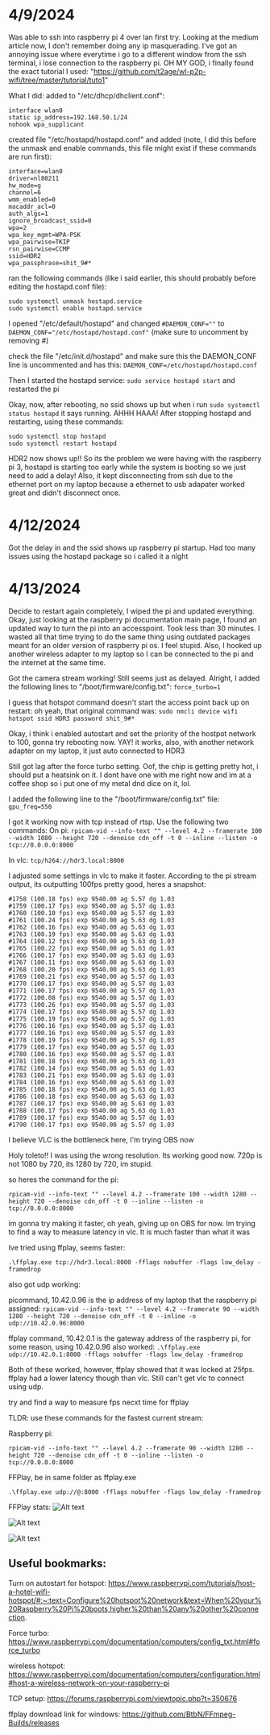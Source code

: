 # 4/9/2024
Was able to ssh into raspberry pi 4 over lan first try. Looking at the medium article now, I don't remember doing any ip masquerading. I've got an annoying issue where everytime i go to a different window from the ssh terminal, i lose connection to the raspberry pi. OH MY GOD, i finally found the exact tutorial I used: "https://github.com/t2age/wl-p2p-wifi/tree/master/tutorial/tuto1"

What I did:
added to "/etc/dhcp/dhclient.conf":
```
interface wlan0  
static ip_address=192.168.50.1/24  
nohook wpa_supplicant  
```

created file "/etc/hostapd/hostapd.conf" and added (note, I did this before the unmask and enable commands, this file might exist if these commands are run first):
```
interface=wlan0
driver=nl80211
hw_mode=g
channel=6
wmm_enabled=0
macaddr_acl=0
auth_algs=1
ignore_broadcast_ssid=0
wpa=2
wpa_key_mgmt=WPA-PSK
wpa_pairwise=TKIP
rsn_pairwise=CCMP
ssid=HDR2
wpa_passphrase=shit_9#*
```

ran the following commands (like i said earlier, this should probably before editing the hostapd.conf file): 
```
sudo systemctl unmask hostapd.service
sudo systemctl enable hostapd.service
```

I opened "/etc/default/hostapd" and changed ```#DAEMON_CONF=""``` to ```DAEMON_CONF="/etc/hostapd/hostapd.conf"``` (make sure to uncomment by removing #)

check the file "/etc/init.d/hostapd" and make sure this the DAEMON_CONF line is uncommented and has this: ```DAEMON_CONF=/etc/hostapd/hostapd.conf```

Then I started the hostapd service: ```sudo service hostapd start``` and restarted the pi


Okay, now, after rebooting, no ssid shows up but when i run ```sudo systemctl status hostapd``` it says running. AHHH HAAA! After stopping hostapd and restarting, using these commands:
```
sudo systemctl stop hostapd
sudo systemctl restart hostapd
```
HDR2 now shows up!! So its the problem we were having with the raspberry pi 3, hostapd is starting too early while the system is booting so we just need to add a delay! 
Also, it kept disconnecting from ssh due to the ethernet port on my laptop because a ethernet to usb adapater worked great and didn't disconnect once.

# 4/12/2024
Got the delay in and the ssid shows up raspberry pi startup. Had too many issues using the hostapd package so i called it a night

# 4/13/2024
Decide to restart again completely, I wiped the pi and updated everything. Okay, just looking at the raspberry pi documentation main page, I found an updated way to turn the pi into an accesspoint. Took less than 30 minutes. I wasted all that time trying to do the same thing using outdated packages meant for an older version of raspberry pi os. I feel stupid. Also, I hooked up another wireless adapter to my laptop so I can be connected to the pi and the internet at the same time.

Got the camera stream working! Still seems just as delayed. Alright, I added the following lines to "/boot/firmware/config.txt": ```force_turbo=1```

I guess that hotspot command doesn't start the access point back up on restart:
oh yeah, that original command was:
```sudo nmcli device wifi hotspot ssid HDR3 password shit_9#*```

Okay, i think i enabled autostart and set the priority of the hostpot network to 100, gonna try rebooting now. YAY! it works, also, with another network adapter on my laptop, it just auto connected to HDR3   

Still got lag after the force turbo setting. Oof, the chip is getting pretty hot, i should put a heatsink on it. I dont have one with me right now and im at a coffee shop so i put one of my metal dnd dice on it, lol.    

I added the following line to the "/boot/firmware/config.txt" file: ```gpu_freq=550```

I got it working now with tcp instead of rtsp. Use the following two commands:
On pi:
```rpicam-vid --info-text "" --level 4.2 --framerate 100 --width 1080 --height 720 --denoise cdn_off -t 0 --inline --listen -o tcp://0.0.0.0:8000```

In vlc:
```tcp/h264://hdr3.local:8000```

I adjusted some settings in vlc to make it faster. According to the pi stream output, its outputting 100fps pretty good, heres a snapshot:
```
#1758 (100.18 fps) exp 9540.00 ag 5.57 dg 1.03
#1759 (100.17 fps) exp 9540.00 ag 5.57 dg 1.03
#1760 (100.10 fps) exp 9540.00 ag 5.57 dg 1.03
#1761 (100.24 fps) exp 9540.00 ag 5.63 dg 1.03
#1762 (100.16 fps) exp 9540.00 ag 5.63 dg 1.03
#1763 (100.19 fps) exp 9540.00 ag 5.63 dg 1.03
#1764 (100.12 fps) exp 9540.00 ag 5.63 dg 1.03
#1765 (100.22 fps) exp 9540.00 ag 5.63 dg 1.03
#1766 (100.17 fps) exp 9540.00 ag 5.63 dg 1.03
#1767 (100.11 fps) exp 9540.00 ag 5.63 dg 1.03
#1768 (100.20 fps) exp 9540.00 ag 5.63 dg 1.03
#1769 (100.21 fps) exp 9540.00 ag 5.57 dg 1.03
#1770 (100.17 fps) exp 9540.00 ag 5.57 dg 1.03
#1771 (100.17 fps) exp 9540.00 ag 5.57 dg 1.03
#1772 (100.08 fps) exp 9540.00 ag 5.57 dg 1.03
#1773 (100.26 fps) exp 9540.00 ag 5.57 dg 1.03
#1774 (100.17 fps) exp 9540.00 ag 5.57 dg 1.03
#1775 (100.19 fps) exp 9540.00 ag 5.57 dg 1.03
#1776 (100.16 fps) exp 9540.00 ag 5.57 dg 1.03
#1777 (100.16 fps) exp 9540.00 ag 5.57 dg 1.03
#1778 (100.19 fps) exp 9540.00 ag 5.57 dg 1.03
#1779 (100.17 fps) exp 9540.00 ag 5.57 dg 1.03
#1780 (100.16 fps) exp 9540.00 ag 5.57 dg 1.03
#1781 (100.18 fps) exp 9540.00 ag 5.63 dg 1.03
#1782 (100.14 fps) exp 9540.00 ag 5.63 dg 1.03
#1783 (100.21 fps) exp 9540.00 ag 5.63 dg 1.03
#1784 (100.16 fps) exp 9540.00 ag 5.63 dg 1.03
#1785 (100.18 fps) exp 9540.00 ag 5.63 dg 1.03
#1786 (100.18 fps) exp 9540.00 ag 5.63 dg 1.03
#1787 (100.17 fps) exp 9540.00 ag 5.63 dg 1.03
#1788 (100.17 fps) exp 9540.00 ag 5.63 dg 1.03
#1789 (100.17 fps) exp 9540.00 ag 5.57 dg 1.03
#1790 (100.17 fps) exp 9540.00 ag 5.57 dg 1.03
```

I believe VLC is the bottleneck here, I'm trying OBS now

Holy toleto!! I was using the wrong resolution. Its working good now. 720p is not 1080 by 720, its 1280 by 720, im stupid.

so heres the command for the pi:

```rpicam-vid --info-text "" --level 4.2 --framerate 100 --width 1280 --height 720 --denoise cdn_off -t 0 --inline --listen -o tcp://0.0.0.0:8000```

im gonna try making it faster, oh yeah, giving up on OBS for now. Im trying to find a way to measure latency in vlc. It is much faster than what it was


Ive tried using ffplay, seems faster: 

```.\ffplay.exe tcp://hdr3.local:8000 -fflags nobuffer -flags low_delay -framedrop```

also got udp working:

picommand, 10.42.0.96 is the ip address of my laptop that the raspberry pi assigned:
```rpicam-vid --info-text "" --level 4.2 --framerate 90 --width 1280 --height 720 --denoise cdn_off -t 0 --inline -o udp://10.42.0.96:8000```

ffplay command, 10.42.0.1 is the gateway address of the raspberry pi, for some reason, using 10.42.0.96 also worked:
```.\ffplay.exe udp://10.42.0.1:8000 -fflags nobuffer -flags low_delay -framedrop```

Both of these worked, however, ffplay showed that it was locked at 25fps. ffplay had a lower latency though than vlc. Still can't get vlc to connect using udp. 

try and find a way to measure fps necxt time for ffplay

TLDR: use these commands for the fastest current stream:

Raspberry pi:

```rpicam-vid --info-text "" --level 4.2 --framerate 90 --width 1280 --height 720 --denoise cdn_off -t 0 --inline --listen -o tcp://0.0.0.0:8000```

FFPlay, be in same folder as ffplay.exe

```.\ffplay.exe udp://@:8000 -fflags nobuffer -flags low_delay -framedrop```

FFPlay stats:
![Alt text](ffplay.jpg?raw=true "FFPlay Statistics")

![Alt text](vlc_codec.jpg?raw=true "VLC Codec Info")

![Alt text](vlc_statistics.jpg?raw=true "VLC Statistics")

## Useful bookmarks:
Turn on autostart for hotspot:
https://www.raspberrypi.com/tutorials/host-a-hotel-wifi-hotspot/#:~:text=Configure%20hotspot%20network&text=When%20your%20Raspberry%20Pi%20boots,higher%20than%20any%20other%20connection.

Force turbo:
https://www.raspberrypi.com/documentation/computers/config_txt.html#force_turbo

wireless hotspot: 
https://www.raspberrypi.com/documentation/computers/configuration.html#host-a-wireless-network-on-your-raspberry-pi

TCP setup:
https://forums.raspberrypi.com/viewtopic.php?t=350676

ffplay download link for windows:
https://github.com/BtbN/FFmpeg-Builds/releases

